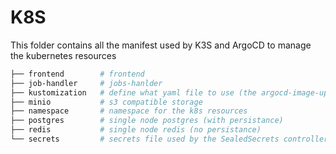 # K8S

This folder contains all the manifest used by K3S and ArgoCD to manage
the kubernetes resources

```sh
├── frontend        # frontend
├── job-handler     # jobs-hanlder
├── kustomization   # define what yaml file to use (the argocd-image-updater needs it)
├── minio           # s3 compatible storage
├── namespace       # namespace for the k8s resources
├── postgres        # single node postgres (with persistance)
├── redis           # single node redis (no persistance)
└── secrets         # secrets file used by the SealedSecrets controller to generate the secrets
```
